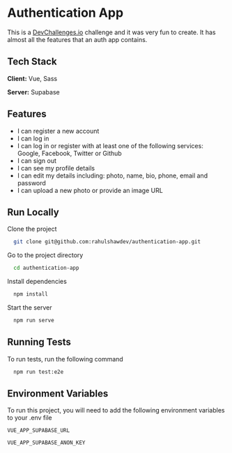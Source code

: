 
# Authentication App

This is a [DevChallenges.io](https://devchallenges.io/) challenge
and it was very fun to create. It has almost all the features that
an auth app contains.


## Tech Stack

**Client:** Vue, Sass

**Server:** Supabase

  
## Features

- I can register a new account
- I can log in
- I can log in or register with at least one of the following services: Google, Facebook, Twitter or Github
- I can sign out
- I can see my profile details
- I can edit my details including: photo, name, bio, phone, email and password
- I can upload a new photo or provide an image URL
  
## Run Locally

Clone the project

```bash
  git clone git@github.com:rahulshawdev/authentication-app.git
```

Go to the project directory

```bash
  cd authentication-app
```

Install dependencies

```bash
  npm install
```

Start the server

```bash
  npm run serve
```

  
## Running Tests

To run tests, run the following command

```bash
  npm run test:e2e
```

  
## Environment Variables

To run this project, you will need to add the following environment variables to your .env file

`VUE_APP_SUPABASE_URL`

`VUE_APP_SUPABASE_ANON_KEY`

  